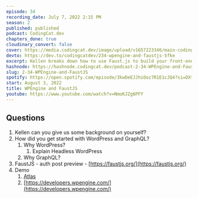 ```yaml
---
episode: 34
recording_date: July 7, 2022 2:15 PM
season: 2
published: published
podcast: CodingCat.dev
chapters_done: true
cloudinary_convert: false
cover: https://media.codingcat.dev/image/upload/v1657223346/main-codingcatdev-photo/WPEngine-and-FaustJS.jpg
devto: https://dev.to/codingcatdev/234-wpengine-and-faustjs-5fke
excerpt: Kellen breaks down how to use Faust.js to build your front-end applications with WordPress as the headless CMS.
hashnode: https://hashnode.codingcat.dev/podcast-2-34-WPEngine-and-FaustJS
slug: 2-34-WPEngine-and-FaustJS
spotify: https://open.spotify.com/episode/3kwDeEJJhiOoz7R1E1cJQ4?si=DXtY4kKgTYGdhrFb49QQyA
start: August 3, 2022
title: WPEngine and FaustJS
youtube: https://www.youtube.com/watch?v=NmoKJZg6PFY
---
```


## Questions

1. Kellen can you give us some background on yourself?
2. How did you get started with WordPress and GraphQL?
   1. Why WordPress?
      1. Explain Headless WordPress
   2. Why GraphQL?
3. FaustJS - auth post preview - [https://faustjs.org/](https://faustjs.org/)
4. Demo
   1. [Atlas](https://wpengine.com/atlas/)
   2. [https://developers.wpengine.com/](https://developers.wpengine.com/)
